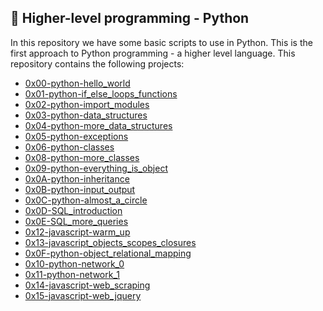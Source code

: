 ## :rocket: Higher-level programming - Python
In this repository we have some basic scripts to use in Python. This is the first approach to Python programming - a higher level language. This repository contains the following projects:
+ [0x00-python-hello_world](https://github.com/dmhenaopa/holbertonschool-higher_level_programming/tree/master/0x00-python-hello_world)
+ [0x01-python-if_else_loops_functions](https://github.com/dmhenaopa/holbertonschool-higher_level_programming/tree/master/0x01-python-if_else_loops_functions)
+ [0x02-python-import_modules](https://github.com/dmhenaopa/holbertonschool-higher_level_programming/tree/master/0x02-python-import_modules)
+ [0x03-python-data_structures](https://github.com/dmhenaopa/holbertonschool-higher_level_programming/tree/master/0x03-python-data_structures)
+ [0x04-python-more_data_structures](https://github.com/dmhenaopa/holbertonschool-higher_level_programming/tree/master/0x04-python-more_data_structures)
+ [0x05-python-exceptions](https://github.com/dmhenaopa/holbertonschool-higher_level_programming/tree/master/0x05-python-exceptions)
+ [0x06-python-classes](https://github.com/dmhenaopa//holbertonschool-higher_level_programming/tree/master/0x06-python-classes)
+ [0x08-python-more_classes](https://github.com/dmhenaopa//holbertonschool-higher_level_programming/tree/master/0x08-python-more_classes)
+ [0x09-python-everything_is_object](https://github.com/dmhenaopa//holbertonschool-higher_level_programming/tree/master/0x09-python-everything_is_object)
+ [0x0A-python-inheritance](https://github.com/dmhenaopa//holbertonschool-higher_level_programming/tree/master/0x0A-python-inheritance)
+ [0x0B-python-input_output](https://github.com/dmhenaopa//holbertonschool-higher_level_programming/tree/master/0x0B-python-input_output)
+ [0x0C-python-almost_a_circle](https://github.com/dmhenaopa//holbertonschool-higher_level_programming/tree/master/0x0C-python-almost_a_circle)
+ [0x0D-SQL_introduction](https://github.com/dmhenaopa//holbertonschool-higher_level_programming/tree/master/0x0D-SQL_introduction)
+ [0x0E-SQL_more_queries](https://github.com/dmhenaopa//holbertonschool-higher_level_programming/tree/master/0x0E-SQL_more_queries)
+ [0x12-javascript-warm_up](https://github.com/dmhenaopa//holbertonschool-higher_level_programming/tree/master/0x12-javascript-warm_up)
+ [0x13-javascript_objects_scopes_closures](https://github.com/dmhenaopa//holbertonschool-higher_level_programming/tree/master/0x13-javascript_objects_scopes_closures)
+ [0x0F-python-object_relational_mapping](https://github.com/dmhenaopa//holbertonschool-higher_level_programming/tree/master/0x0F-python-object_relational_mapping)
+ [0x10-python-network_0](https://github.com/dmhenaopa//holbertonschool-higher_level_programming/tree/master/0x10-python-network_0)
+ [0x11-python-network_1](https://github.com/dmhenaopa//holbertonschool-higher_level_programming/tree/master/0x11-python-network_1)
+ [0x14-javascript-web_scraping](https://github.com/dmhenaopa//holbertonschool-higher_level_programming/tree/master/0x14-javascript-web_scraping)
+ [0x15-javascript-web_jquery](https://github.com/dmhenaopa//holbertonschool-higher_level_programming/tree/master/0x15-javascript-web_jquery)
<!--stackedit_data:
eyJoaXN0b3J5IjpbLTE0MTE2NzI5Ml19
-->
